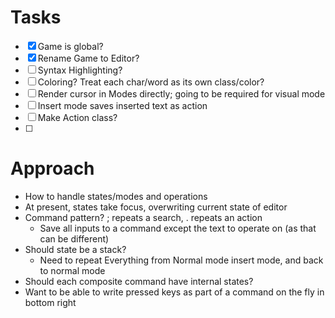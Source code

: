 # Tasks
- [x] Game is global?
- [x] Rename Game to Editor?
- [ ] Syntax Highlighting?
- [ ] Coloring? Treat each char/word as its own class/color?
- [ ] Render cursor in Modes directly; going to be required for visual mode
- [ ] Insert mode saves inserted text as action
- [ ] Make Action class?
- [ ] 


# Approach
- How to handle states/modes and operations
- At present, states take focus, overwriting current state of editor
- Command pattern? ; repeats a search, . repeats an action
  - Save all inputs to a command except the text to operate on (as that can be different)
- Should state be a stack?
  - Need to repeat Everything from Normal mode insert mode, and back to normal mode
- Should each composite command have internal states?
- Want to be able to write pressed keys as part of a command on the fly in bottom right
